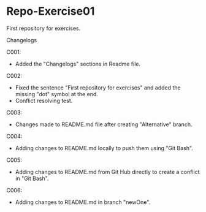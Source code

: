 # Repo-Exercise01
First repository for exercises.

Changelogs

C001:
- Added the "Changelogs" sections in Readme file.

C002:
- Fixed the sentence "First repository for exercises" and added the missing "dot" symbol at the end.
- Conflict resolving test.

C003:
- Changes made to README.md file after creating "Alternative" branch.

C004:
- Adding changes to README.md locally to push them using "Git Bash".

C005:
- Adding changes to README.md from Git Hub directly to create a conflict in "Git Bash".

C006:
- Adding changes to README.md in branch "newOne".
